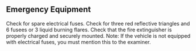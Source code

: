 ## Emergency Equipment
Check for spare electrical fuses.
Check for three red reflective triangles and 6 fusees or 3 liquid burning flares. Check that the fire extinguisher is properly charged and securely mounted. Note: If the vehicle is not equipped with electrical fuses, you must mention this to the examiner.